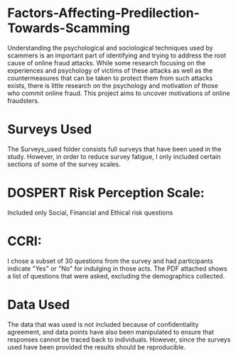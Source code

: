 # Factors-Affecting-Predilection-Towards-Scamming
Understanding the psychological and sociological techniques used by scammers is an important part of identifying and trying to address the root cause of online fraud attacks. While some research focusing on the experiences and psychology of victims of these attacks as well as the countermeasures that can be taken to protect them from such attacks exists, there is little research on the psychology and motivation of those who commit online fraud. This project aims to uncover motivations of online fraudsters. 

# Surveys Used 
The Surveys_used folder consists full surveys that have been used in the study. However, in order to reduce survey fatigue, I only included certain sections of some of the survey scales. 
# DOSPERT Risk Perception Scale:
  Included only Social, Financial and Ethical risk questions
# CCRI:
  I chose a subset of 30 questions from the survey and had participants indicate "Yes" or "No" for indulging in those acts.
 The PDF attached shows a list of questions that were asked, excluding the demographics collected.

# Data Used 
The data that was used is not included because of confidentiality agreement, and data points have also been manipulated to ensure that responses cannot be traced back to individuals. However, since the surveys used have been provided the results should be reproducible.
